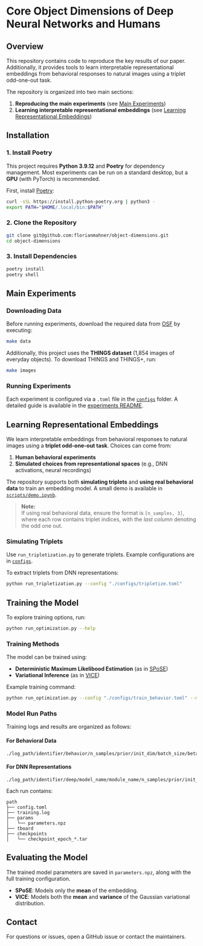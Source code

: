 # Core Object Dimensions of Deep Neural Networks and Humans

## Overview

This repository contains code to reproduce the key results of our paper. Additionally, it provides tools to learn interpretable representational embeddings from behavioral responses to natural images using a triplet odd-one-out task.

The repository is organized into two main sections:

1. **Reproducing the main experiments** (see [Main Experiments](#main-experiments))
2. **Learning interpretable representational embeddings** (see [Learning Representational Embeddings](#learning-representational-embeddings))

## Installation

### 1. Install Poetry

This project requires **Python 3.9.12** and **Poetry** for dependency management. Most experiments can be run on a standard desktop, but a **GPU** (with PyTorch) is recommended.

First, install [Poetry](https://python-poetry.org/):

```bash
curl -sSL https://install.python-poetry.org | python3 -
export PATH="$HOME/.local/bin:$PATH"
```

### 2. Clone the Repository

```bash
git clone git@github.com:florianmahner/object-dimensions.git
cd object-dimensions
```

### 3. Install Dependencies

```bash
poetry install
poetry shell
```

## Main Experiments

### Downloading Data

Before running experiments, download the required data from [OSF](https://osf.io/nva43/) by executing:

```bash
make data
```

Additionally, this project uses the **THINGS dataset** (1,854 images of everyday objects). To download THINGS and THINGS+, run:

```bash
make images
```

### Running Experiments

Each experiment is configured via a `.toml` file in the [`configs`](../configs) folder. A detailed guide is available in the [experiments README](../experiments/README.md).

## Learning Representational Embeddings

We learn interpretable embeddings from behavioral responses to natural images using a **triplet odd-one-out task**. Choices can come from:

1. **Human behavioral experiments**
2. **Simulated choices from representational spaces** (e.g., DNN activations, neural recordings)

The repository supports both **simulating triplets** and **using real behavioral data** to train an embedding model. A small demo is available in [`scripts/demo.ipynb`](../scripts/demo.ipynb).

> **Note:**  
> If using real behavioral data, ensure the format is `[n_samples, 3]`, where each row contains triplet indices, with the *last column* denoting the odd one out.

### Simulating Triplets

Use `run_tripletization.py` to generate triplets. Example configurations are in [`configs`](../configs).

To extract triplets from DNN representations:

```bash
python run_tripletization.py --config "./configs/tripletize.toml"
```

## Training the Model

To explore training options, run:

```bash
python run_optimization.py --help
```

### Training Methods

The model can be trained using:

- **Deterministic Maximum Likelibood Estimation** (as in [SPoSE](https://www.nature.com/articles/s41562-020-00951-3))
- **Variational Inference** (as in [VICE](https://arxiv.org/abs/2205.00756))

Example training command:

```bash
python run_optimization.py --config "./configs/train_behavior.toml" --method "deterministic"
```

### Model Run Paths

Training logs and results are organized as follows:

#### **For Behavioral Data**
```
./log_path/identifier/behavior/n_samples/prior/init_dim/batch_size/beta/seed
```

#### **For DNN Representations**
```
./log_path/identifier/deep/model_name/module_name/n_samples/prior/init_dim/batch_size/beta/seed
```

Each run contains:

```
path
├── config.toml
├── training.log
├── params
│   └── parameters.npz
├── tboard
├── checkpoints
│   └── checkpoint_epoch_*.tar
```

## Evaluating the Model

The trained model parameters are saved in `parameters.npz`, along with the full training configuration.

- **SPoSE**: Models only the **mean** of the embedding.  
- **VICE**: Models both the **mean** and **variance** of the Gaussian variational distribution.

## Contact

For questions or issues, open a GitHub issue or contact the maintainers.
